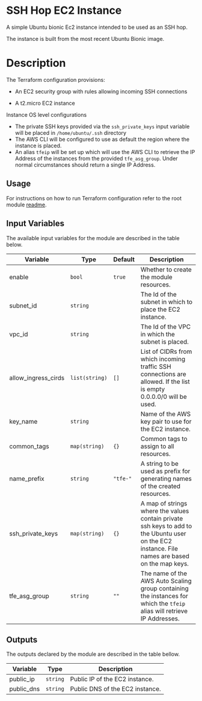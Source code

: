 # SSH Hop EC2 Instance

A simple Ubuntu bionic Ec2 instance intended to be used as an SSH hop.

The instance is built from the most recent Ubuntu Bionic image.

# Description

The Terraform configuration provisions:

  - An EC2 security group with rules allowing incoming SSH connections

  - A t2.micro EC2 instance

Instance OS level configurations 

  - The private SSH keys provided via the  `ssh_private_keys` input variable will be placed in `/home/ubuntu/.ssh` directory
  - The AWS CLI will be configured to use as default the region where the instance is placed.
  - An alias `tfeip` will be set up which will use the AWS CLI to retrieve the IP Address of the instances from the provided `tfe_asg_group`. Under normal circumstances should return a single IP Address.

## Usage

For instructions on how to run Terraform configuration refer to the root module [readme](../README.md#Usage).

## Input Variables

The available input variables for the module are described in the table below.

| Variable | Type | Default | Description |
| -------- | ---- | ------- | ----------- |
| enable | `bool` | `true` | Whether to create the module resources. |
| subnet_id | `string` | | The Id of the subnet in which to place the EC2 instance. |
| vpc_id | `string` | | The Id of the VPC in which the subnet is placed. |
| allow_ingress_cirds | `list(string)` | `[]` | List of CIDRs from which incoming traffic SSH connections are allowed. If the list is empty 0.0.0.0/0 will be used. |
| key_name | `string` | | Name of the AWS key pair to use for the EC2 instance. |
| common_tags | `map(string)` | `{}` | Common tags to assign to all resources. |
| name_prefix | `string` | `"tfe-"` | A string to be used as prefix for generating names of the created resources. |
| ssh_private_keys | `map(string)` | `{}` | A map of strings where the values contain private ssh keys to add to the Ubuntu user on the EC2 instance. File names are based on the map keys. |
| tfe_asg_group | `string` | `""` | The name of the AWS Auto Scaling group containing the instances for which the `tfeip` alias will retrieve IP Addresses. |

## Outputs 

The outputs declared by the module are described in the table bellow.

| Variable | Type | Description |
| -------- | ---- | ----------- |
| public_ip | `string` | Public IP of the EC2 instance. |
| public_dns | `string` | Public DNS of the EC2 instance. |

